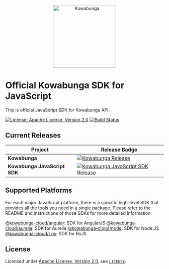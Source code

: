 <p align="center">
  <a href="https://www.kowabunga.cloud/?utm_source=github&utm_medium=logo" target="_blank">
    <picture>
      <source srcset="https://raw.githack.com/kowabunga-cloud/infographics/master/art/kowabunga-square-600x600-2.png" media="(prefers-color-scheme: dark)" />
      <source srcset="https://raw.githack.com/kowabunga-cloud/infographics/master/art/kowabunga-square-600x600-2.png" media="(prefers-color-scheme: light), (prefers-color-scheme: no-preference)" />
      <img src="https://raw.githack.com/kowabunga-cloud/infographics/master/art/kowabunga-square-600x600-2.png" alt="Kowabunga" width="200">
    </picture>
  </a>
</p>

# Official Kowabunga SDK for JavaScript

This is official JavaScript SDK for Kowabunga API.

[![License: Apache License, Version 2.0](https://img.shields.io/badge/License-Apache_2.0-blue.svg)](https://spdx.org/licenses/Apache-2.0.html)
[![Build Status](https://github.com/kowabunga-cloud/kowabunga-javascript/actions/workflows/release.yml/badge.svg)](https://github.com/kowabunga-cloud/kowabunga-javascript/actions/workflows/js.yml)

## Current Releases

| Project            | Release Badge                                                                                       |
|--------------------|-----------------------------------------------------------------------------------------------------|
| **Kowabunga**           | [![Kowabunga Release](https://img.shields.io/github/v/release/kowabunga-cloud/kowabunga)](https://github.com/kowabunga-cloud/kowabunga/releases) |
| **Kowabunga JavaScript SDK**     | [![Kowabunga JavaScript SDK Release](https://img.shields.io/github/v/release/kowabunga-cloud/kowabunga-javascript)](https://github.com/kowabunga-cloud/kowabunga-javascript/releases) |

## Supported Platforms

For each major JavaScript platform, there is a specific high-level SDK that provides all the tools you need in a single package. Please refer to the README and instructions of those SDKs for more detailed information:

[@kowabunga-cloud/angular](https://github.com/kowabunga-cloud/kowabunga-javascript/tree/master/packages/angular): SDK for AngularJS
[@kowabunga-cloud/aurelia](https://github.com/kowabunga-cloud/kowabunga-javascript/tree/master/packages/aurelia): SDK for Aurelia
[@kowabunga-cloud/node](https://github.com/kowabunga-cloud/kowabunga-javascript/tree/master/packages/node): SDK for Node.JS
[@kowabunga-cloud/rxjs](https://github.com/kowabunga-cloud/kowabunga-javascript/tree/master/packages/rxjs): SDK for RxJS

## License

Licensed under [Apache License, Version 2.0](https://opensource.org/license/apache-2-0), see [`LICENSE`](LICENSE).
